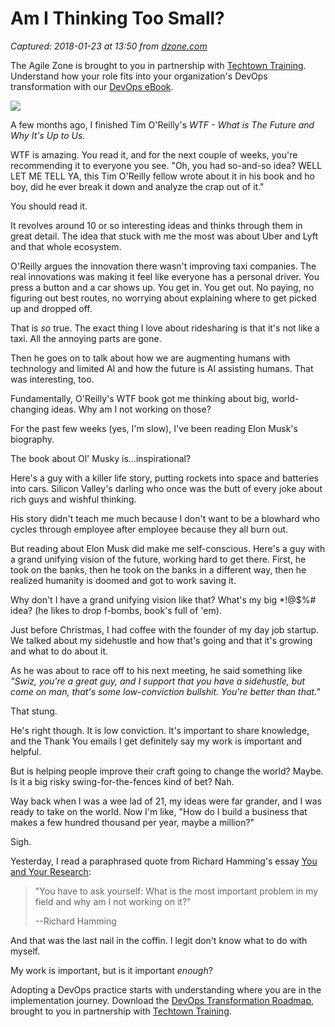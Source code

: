 # Am I Thinking Too Small?

_Captured: 2018-01-23 at 13:50 from [dzone.com](https://dzone.com/articles/am-i-thinking-too-small?edition=355119&utm_source=Zone%20Newsletter&utm_medium=email&utm_campaign=agile%202018-01-23)_

The Agile Zone is brought to you in partnership with [Techtown Training](https://dzone.com/go?i=266428&u=http%3A%2F%2Fwww.techtowntraining.com%2F). Understand how your role fits into your organization's DevOps transformation with our [DevOps eBook](https://dzone.com/go?i=266428&u=http%3A%2F%2Fpages.aspeinc.com%2Fdevops-enterprise-ebook.html%3Futm_source%3Ddzone%26utm_medium%3Dfooter%26utm_campaign%3Ddevebook).

![](https://d3nulzlctd9uky.cloudfront.net/blog/wp-content/uploads/2018/01/christine-roy-343235-1024x685.jpg?x24020)

A few months ago, I finished Tim O'Reilly's _WTF - What is The Future and Why It's Up to Us_.

WTF is amazing. You read it, and for the next couple of weeks, you're recommending it to everyone you see. "Oh, you had so-and-so idea? WELL LET ME TELL YA, this Tim O'Reilly fellow wrote about it in his book and ho boy, did he ever break it down and analyze the crap out of it."

You should read it.

It revolves around 10 or so interesting ideas and thinks through them in great detail. The idea that stuck with me the most was about Uber and Lyft and that whole ecosystem.

O'Reilly argues the innovation there wasn't improving taxi companies. The real innovations was making it feel like everyone has a personal driver. You press a button and a car shows up. You get in. You get out. No paying, no figuring out best routes, no worrying about explaining where to get picked up and dropped off.

That is _so_ true. The exact thing I love about ridesharing is that it's not like a taxi. All the annoying parts are gone.

Then he goes on to talk about how we are augmenting humans with technology and limited AI and how the future is AI assisting humans. That was interesting, too.

Fundamentally, O'Reilly's WTF book got me thinking about big, world-changing ideas. Why am I not working on those?

For the past few weeks (yes, I'm slow), I've been reading Elon Musk's biography.

The book about Ol' Musky is…inspirational?

Here's a guy with a killer life story, putting rockets into space and batteries into cars. Silicon Valley's darling who once was the butt of every joke about rich guys and wishful thinking.

His story didn't teach me much because I don't want to be a blowhard who cycles through employee after employee because they all burn out.

But reading about Elon Musk did make me self-conscious. Here's a guy with a grand unifying vision of the future, working hard to get there. First, he took on the banks, then he took on the banks in a different way, then he realized humanity is doomed and got to work saving it.

Why don't I have a grand unifying vision like that? What's my big *!@$%# idea? (he likes to drop f-bombs, book's full of 'em).

Just before Christmas, I had coffee with the founder of my day job startup. We talked about my sidehustle and how that's going and that it's growing and what to do about it.

As he was about to race off to his next meeting, he said something like _"Swiz, you're a great guy, and I support that you have a sidehustle, but come on man, that's some low-conviction bullshit. You're better than that."_

That stung.

He's right though. It is low conviction. It's important to share knowledge, and the Thank You emails I get definitely say my work is important and helpful.

But is helping people improve their craft going to change the world? Maybe. Is it a big risky swing-for-the-fences kind of bet? Nah.

Way back when I was a wee lad of 21, my ideas were far grander, and I was ready to take on the world. Now I'm like, "How do I build a business that makes a few hundred thousand per year, maybe a million?"

Sigh.

Yesterday, I read a paraphrased quote from Richard Hamming's essay [You and Your Research](http://www.cs.virginia.edu/~robins/YouAndYourResearch.html):

> "You have to ask yourself: What is the most important problem in my field and why am I not working on it?"
> 
> --Richard Hamming

And that was the last nail in the coffin. I legit don't know what to do with myself.

My work is important, but is it important _enough_?

Adopting a DevOps practice starts with understanding where you are in the implementation journey. Download the [DevOps Transformation Roadmap](https://dzone.com/go?i=266427&u=http%3A%2F%2Fpages.techtowntraining.com%2FDevOpsRoadmapDzone_DevOpsTransformationRoadmap.html%3Futm_source%3Ddzone%26utm_medium%3Dheader%26utm_campaign%3Ddevops-transformation), brought to you in partnership with [Techtown Training](https://dzone.com/go?i=266427&u=http%3A%2F%2Fwww.techtowntraining.com%2F).
